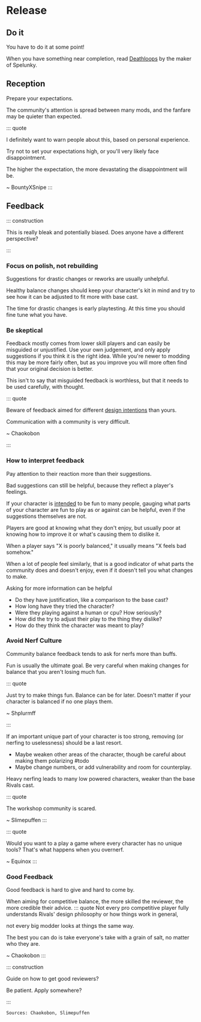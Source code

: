 # Release

## Do it

You have to do it at some point!

When you have something near completion, read [Deathloops](https://www.derekyu.com/makegames/deathloops.html) by the
maker of Spelunky.

## Reception

Prepare your expectations.

The community's attention is spread between many mods, and the fanfare may be quieter than expected.

::: quote 

I definitely want to warn people about this, based on personal experience.

Try not to set your expectations high, or you'll very likely face disappointment.

The higher the expectation, the more devastating the disappointment will be.

~ BountyXSnipe
:::

## Feedback

::: construction

This is really bleak and potentially biased. Does anyone have a different perspective?

:::

### Focus on polish, not rebuilding

Suggestions for drastic changes or reworks are usually unhelpful.

Healthy balance changes should keep your character's kit in mind and try to see how it can be adjusted to fit more with
base cast.

The time for drastic changes is early playtesting. At this time you should fine tune what you have.

### Be skeptical

Feedback mostly comes from lower skill players and can easily be misguided or unjustified. Use your own judgement, and
only apply suggestions if you think it is the right idea. While you're newer to modding this may be more fairly often,
but as you improve you will more often find that your original decision is better.

This isn't to say that misguided feedback is worthless, but that it needs to be used carefully, with thought.

::: quote

Beware of feedback aimed for different [design intentions](../design/predesign.md#intention) than yours.

Communication with a community is very difficult.

~ Chaokobon

:::

### How to interpret feedback

Pay attention to their reaction more than their suggestions.

Bad suggestions can still be helpful, because they reflect a player's feelings.

If your character is [intended](../design/predesign.md#intention) to be fun to many people, gauging what parts of your
character are fun to play as or against can be helpful, even if the suggestions themselves are not.

Players are good at knowing what they don't enjoy, but usually poor at knowing how to improve it or what's causing them
to dislike it.

When a player says "X is poorly balanced," it usually means "X feels bad somehow."

When a lot of people feel similarly, that is a good indicator of what parts the community does and doesn't enjoy, even
if it doesn't tell you what changes to make.

Asking for more information can be helpful

- Do they have justification, like a comparison to the base cast?
- How long have they tried the character?
- Were they playing against a human or cpu? How seriously?
- How did the try to adjust their play to the thing they dislike?
- How do they think the character was meant to play?

### Avoid Nerf Culture

Community balance feedback tends to ask for nerfs more than buffs.

Fun is usually the ultimate goal. Be very careful when making changes for balance that you aren't losing much fun.

::: quote

Just try to make things fun. Balance can be for later. Doesn't matter if your character is balanced if no one plays
them.

~ Shplurmff

:::

If an important unique part of your character is too strong, removing (or nerfing to uselessness) should be a last
resort.

- Maybe weaken other areas of the character, though be careful about making them polarizing #todo
- Maybe change numbers, or add vulnerability and room for counterplay.

Heavy nerfing leads to many low powered characters, weaker than the base Rivals cast.

::: quote

The workshop community is scared.

~ Slimepuffen
:::

::: quote

Would you want to a play a game where every character has no unique tools? That's what happens when you overnerf.

~ Equinox
:::

### Good Feedback

Good feedback is hard to give and hard to come by.

When aiming for competitive balance, the more skilled the reviewer, the more credible their advice.
::: quote Not every pro competitive player fully understands Rivals' design philosophy or how things work in general,

not every big modder looks at things the same way.

The best you can do is take everyone's take with a grain of salt, no matter who they are.

~ Chaokobon
:::

::: construction

Guide on how to get good reviewers?

Be patient. Apply somewhere?

:::

`Sources: Chaokobon, Slimepuffen`